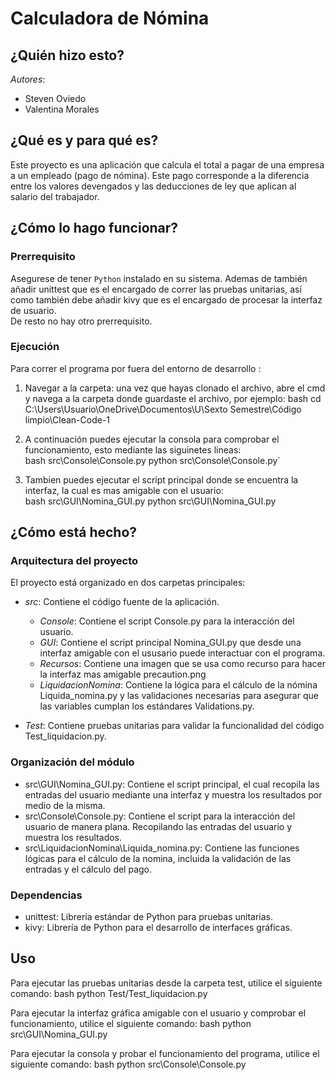 # Calculadora de Nómina
## ¿Quién hizo esto?
*Autores*:
- Steven Oviedo
- Valentina Morales
## ¿Qué es y para qué es?
Este proyecto es una aplicación que calcula el total a pagar de una empresa a un empleado (pago de nómina). Este pago corresponde a la diferencia entre los valores devengados y las deducciones de ley que aplican al salario del trabajador.
## ¿Cómo lo hago funcionar?
### Prerrequisito
Asegurese de tener `Python` instalado en su sistema. Ademas de también añadir unittest que es el encargado de correr las pruebas unitarias, así como también debe añadir kivy  que es el encargado de procesar la interfaz de usuario.<br>
De resto no hay otro prerrequisito.

### Ejecución
Para correr el programa por fuera del entorno de desarrollo :
1. Navegar a la carpeta: una vez que hayas clonado el archivo, abre el cmd y navega a la carpeta donde guardaste el archivo, por ejemplo:
   bash
   cd C:\Users\Usuario\OneDrive\Documentos\U\Sexto Semestre\Código limpio\Clean-Code-1
    
2. A continuación puedes ejecutar la consola para comprobar el funcionamiento, esto mediante las siguinetes lineas: <br>
   bash
   src\Console\Console.py
   python src\Console\Console.py`
   
3. Tambien puedes ejecutar el script principal donde se encuentra la interfaz, la cual es mas amigable con el usuario: <br>
   bash
   src\GUI\Nomina_GUI.py
   python src\GUI\Nomina_GUI.py
   

## ¿Cómo está hecho?
### Arquitectura del proyecto
El proyecto está organizado en dos carpetas principales:
- *src*: Contiene el código fuente de la aplicación.
   - *Console*: Contiene el script Console.py para la interacción del usuario.
   - *GUI*: Contiene el script principal Nomina_GUI.py que desde una interfaz amigable con el ususario puede interactuar con el programa.
   - *Recursos*: Contiene una imagen que se usa como recurso para hacer la interfaz mas amigable precaution.png 
   - *LiquidacionNomina*: Contiene la lógica para el cálculo de la nómina Liquida_nomina.py y las validaciones necesarias para asegurar que las variables cumplan los estándares Validations.py.
  
- *Test*: Contiene pruebas unitarias para validar la funcionalidad del código Test_liquidacion.py.
### Organización del módulo
- src\GUI\Nomina_GUI.py: Contiene el script principal, el cual recopila las entradas del usuario mediante una interfaz y muestra los resultados por medio de la misma.
- src\Console\Console.py: Contiene el script para la interacción del usuario de manera plana. Recopilando las entradas del usuario y muestra los resultados.
- src\LiquidacionNomina\Liquida_nomina.py: Contiene las funciones lógicas para el cálculo de la nomina, incluida la validación de las entradas y el cálculo del pago.
### Dependencias
- unittest: Librería estándar de Python para pruebas unitarias.
- kivy: Librería de Python para el desarrollo de interfaces gráficas.
## Uso
Para ejecutar las pruebas unitarias desde la carpeta test, utilice el siguiente comando:
bash
python Test/Test_liquidacion.py

Para ejecutar la interfaz gráfica amigable con el usuario y comprobar el funcionamiento, utilice el siguiente comando:
bash
python src\GUI\Nomina_GUI.py

Para ejecutar la consola y probar el funcionamiento del programa, utilice el siguiente comando:
bash
python src\Console\Console.py
